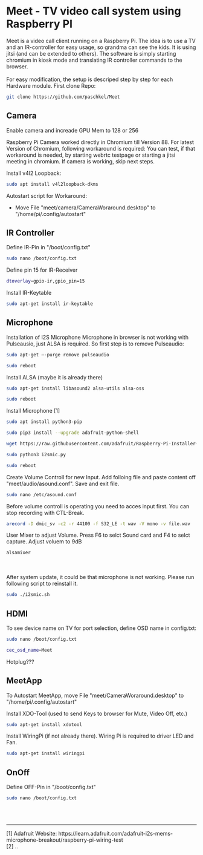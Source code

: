 # Meet - TV video call system using Raspberry PI
Meet is a video call client running on a Raspberry Pi. The idea is to use a TV and an IR-controller for easy usage, so grandma can see the kids. It is using jitsi (and can be extended to others). The software is simply starting chromium in kiosk mode and translating IR controller commands to the browser.
<br><br>
For easy modification, the setup is descriped step by step for each Hardware module. First clone Repo:

```sh
git clone https://github.com/paschkel/Meet
```

## Camera
Enable camera and increade GPU Mem to 128 or 256

Raspberry Pi Camera worked directly in Chromium till Version 88. For latest Version of Chromium, following workaround is required:
You can test, if that workaround is needed, by starting webrtc testpage or starting a jitsi meeting in chromium. If camera is working, skip next steps.

Install v4l2 Loopback:
```sh
sudo apt install v4l2loopback-dkms
```
Autostart script for Workaround:
- Move File "meet/camera/CameraWoraround.desktop" to "/home/pi/.config/autostart"


## IR Controller
Define IR-Pin in "/boot/config.txt"
```sh
sudo nano /boot/config.txt
```
Define pin 15 for IR-Receiver
```sh
dtoverlay=gpio-ir,gpio_pin=15
```

Install IR-Keytable
```sh
sudo apt-get install ir-keytable
```


## Microphone
Installation of I2S Microphone
Microphone in browser is not working with Pulseausio, just ALSA is required. So first step is to remove Pulseaudio:
```sh
sudo apt-get –-purge remove pulseaudio
```
```sh
sudo reboot
```
Install ALSA (maybe it is already there)
```sh
sudo apt-get install libasound2 alsa-utils alsa-oss
```
```sh
sudo reboot
```
Install Microphone [1]
```sh
sudo apt install python3-pip
```
```sh
sudo pip3 install --upgrade adafruit-python-shell
```
```sh
wget https://raw.githubusercontent.com/adafruit/Raspberry-Pi-Installer-Scripts/master/i2smic.py
```
```sh
sudo python3 i2smic.py
```
```sh
sudo reboot
```
Create Volume Controll for new Input. Add folloing file and paste content off "meet/audio/asound.conf". Save and exit file.
```sh
sudo nano /etc/asound.conf
```
Before volume controll is operating you need to acces input first. You can stop recording  with CTL-Break.
```sh
arecord -D dmic_sv -c2 -r 44100 -f S32_LE -t wav -V mono -v file.wav
```
User Mixer to adjust Volume. Press F6 to selct Sound card and F4 to selct capture. Adjust voluem to 9dB
```sh
alsamixer
```
<br><br>
After system update, it could be that microphone is not working. Please run following script to reinstall it.
```sh
sudo ./i2smic.sh
```

## HDMI
To see device name on TV for port selection, define OSD name in config.txt:
```sh
sudo nano /boot/config.txt
```
```sh
cec_osd_name=Meet
```
Hotplug???

## MeetApp
To Autostart MeetApp, move File "meet/CameraWoraround.desktop" to "/home/pi/.config/autostart"

Install XDO-Tool (used to send Keys to browser for Mute, Video Off, etc.)
```sh
sudo apt-get install xdotool
```

Install WiringPi (if not already there). Wiring Pi is required to driver LED and Fan.
```sh
sudo apt-get install wiringpi
```


## OnOff
Define OFF-Pin in "/boot/config.txt"
```sh
sudo nano /boot/config.txt
```

<br><br>
<hr>
[1]   Adafruit Website: https://learn.adafruit.com/adafruit-i2s-mems-microphone-breakout/raspberry-pi-wiring-test <br>
[2]   ..
